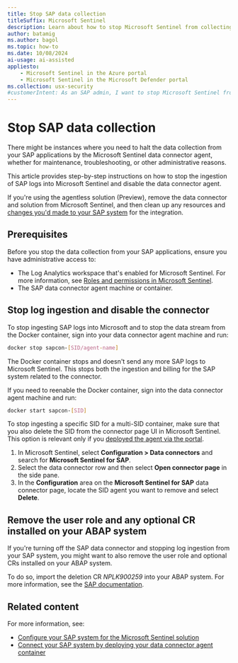 ```yaml
---
title: Stop SAP data collection
titleSuffix: Microsoft Sentinel
description: Learn about how to stop Microsoft Sentinel from collecting data from your SAP applications.
author: batamig
ms.author: bagol
ms.topic: how-to
ms.date: 10/08/2024
ai-usage: ai-assisted
appliesto:
    - Microsoft Sentinel in the Azure portal
    - Microsoft Sentinel in the Microsoft Defender portal
ms.collection: usx-security
#customerIntent: As an SAP admin, I want to stop Microsoft Sentinel from collecting data from our SAP applications.
---
```


# Stop SAP data collection

There might be instances where you need to halt the data collection from your SAP applications by the Microsoft Sentinel data connector agent, whether for maintenance, troubleshooting, or other administrative reasons.

This article provides step-by-step instructions on how to stop the ingestion of SAP logs into Microsoft Sentinel and disable the data connector agent.

If you're using the agentless solution (Preview), remove the data connector and solution from Microsoft Sentinel, and then clean up any resources and [changes you'd made to your SAP system](preparing-sap.md) for the integration. 

## Prerequisites

Before you stop the data collection from your SAP applications, ensure you have administrative access to:

- The Log Analytics workspace that's enabled for Microsoft Sentinel. For more information, see [Roles and permissions in Microsoft Sentinel](../roles.md).
- The SAP data connector agent machine or container.

## Stop log ingestion and disable the connector

To stop ingesting SAP logs into Microsoft and to stop the data stream from the Docker container, sign into your data connector agent machine and run:

```bash
docker stop sapcon-[SID/agent-name]
```

The Docker container stops and doesn't send any more SAP logs to Microsoft Sentinel. This stops both the ingestion and billing for the SAP system related to the connector.

If you need to reenable the Docker container, sign into the data connector agent machine and run:

```bash
docker start sapcon-[SID]
```

To stop ingesting a specific SID for a multi-SID container, make sure that you also delete the SID from the connector page UI in Microsoft Sentinel. This option is relevant only if you [deployed the agent via the portal](deploy-data-connector-agent-container.md#deploy-the-data-connector-agent-from-the-portal-preview).

1. In Microsoft Sentinel, select **Configuration > Data connectors** and search for **Microsoft Sentinel for SAP**.
1. Select the data connector row and then select **Open connector page** in the side pane.
1. In the **Configuration** area on the **Microsoft Sentinel for SAP** data connector page, locate the SID agent you want to remove and select **Delete**.

## Remove the user role and any optional CR installed on your ABAP system

If you're turning off the SAP data connector and stopping log ingestion from your SAP system, you might want to also remove the user role and optional CRs installed on your ABAP system.

To do so, import the deletion CR *NPLK900259* into your ABAP system. For more information, see the [SAP documentation](https://help.sap.com/docs/ABAP_PLATFORM_NEW/4a368c163b08418890a406d413933ba7/e15d9acae75c11d2b451006094b9ea64.html?locale=en-US&version=LATEST).

## Related content

For more information, see:

- [Configure your SAP system for the Microsoft Sentinel solution](preparing-sap.md)
- [Connect your SAP system by deploying your data connector agent container](deploy-data-connector-agent-container.md)
